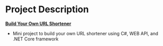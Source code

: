 # Project Description
[**Build Your Own URL Shortener**](/urlShortener)
- Mini project to build your own URL shortener using C#, WEB API, and .NET Core framework